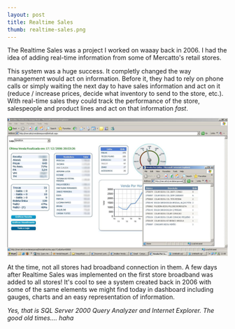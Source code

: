 ```yaml
---
layout: post
title: Realtime Sales
thumb: realtime-sales.png
---
```


The Realtime Sales was a project I worked on waaay back in 2006. I had the idea
of adding real-time information from some of Mercatto's retail stores.

This system was a huge success. It completly changed the way management would
act on information. Before it, they had to rely on phone calls or simply waiting
the next day to have sales information and act on it (reduce / increase prices,
decide what inventory to send to the store, etc.). With real-time sales they
could track the performance of the store, salespeople and product lines and act
on that information *fast*.

![Realtime Sales](/public/vtr.png)

At the time, not all stores had broadband connection in them. A few days after
Realtime Sales was implemented on the first store broadband was added to all
stores! It's cool to see a system created back in 2006 with some of the same
elements we might find today in dashboard including gauges, charts and an easy
representation of information.

*Yes, that is SQL Server 2000 Query Analyzer and Internet Explorer. The good
old times.... haha*
